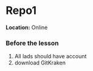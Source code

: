 # Repo1

**Location:** Online

### Before the lesson

1. All lads should have account
2. download GitKraken
